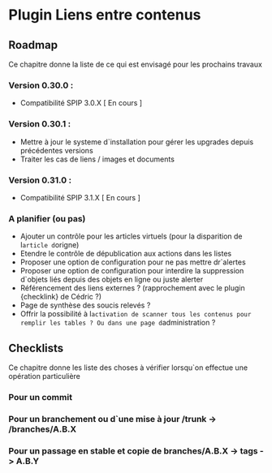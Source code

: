 Plugin Liens entre contenus
===========================

Roadmap
-------
Ce chapitre donne la liste de ce qui est envisagé pour les prochains travaux

### Version 0.30.0 :

* Compatibilité SPIP 3.0.X [ En cours ]

### Version 0.30.1 :

* Mettre à jour le systeme d`installation pour gérer les upgrades depuis précédentes versions	
* Traiter les  cas de liens / images et documents

### Version 0.31.0 :

* Compatibilité SPIP 3.1.X [ En cours ]

### A planifier (ou pas)

* Ajouter un contrôle pour les articles virtuels (pour la disparition de l`article d`origne)
* Etendre le contrôle de dépublication aux actions dans les listes
* Proposer une option de configuration pour ne pas mettre dr`alertes
* Proposer une option de configuration pour interdire la suppression d`objets liés depuis des objets en ligne ou juste alerter
* Référencement des liens externes ? (rapprochement avec le plugin {checklink} de Cédric ?)
* Page de synthèse des soucis relevés ?
* Offrir la possibilité à l`activation de scanner tous les contenus pour remplir les tables ? Ou dans une page d`administration ?


Checklists
----------
Ce chapitre donne les liste des choses à vérifier lorsqu`on effectue une opération particulière

### Pour un commit

### Pour un branchement ou d`une mise à jour /trunk -> /branches/A.B.X

### Pour un passage en stable et copie de branches/A.B.X -> tags -> A.B.Y

